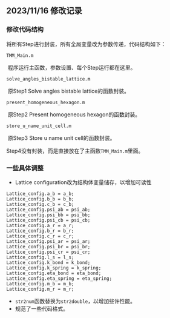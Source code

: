 ## 2023/11/16 修改记录

### 修改代码结构

将所有Step进行封装，所有全局变量改为参数传递，代码结构如下：

`TMM_Main.m`

​	程序运行主函数，参数设置、每个Step运行都在这里。

`solve_angles_bistable_lattice.m`

​	原Step1 Solve angles bistable lattice的函数封装。

`present_homogeneous_hexagon.m`

​	原Step2 Present homogeneous hexagon的函数封装。

`store_u_name_unit_cell.m`

​	原Step3 Store u name unit cell的函数封装。

Step4没有封装，而是直接放在了主函数`TMM_Main.m`里面。

### 一些具体调整

+ Lattice configuration改为结构体变量储存，以增加可读性

```
Lattice_config.a_b = a_b;  
Lattice_config.b_b = b_b;
Lattice_config.c_b = c_b;
Lattice_config.psi_ab = psi_ab;
Lattice_config.psi_bb = psi_bb;
Lattice_config.psi_cb = psi_cb;
Lattice_config.a_r = a_r;
Lattice_config.b_r = b_r;
Lattice_config.c_r = c_r;
Lattice_config.psi_ar = psi_ar;
Lattice_config.psi_br = psi_br;
Lattice_config.psi_cr = psi_cr;
Lattice_config.l_s = l_s;
Lattice_config.k_bond = k_bond;
Lattice_config.k_spring = k_spring;
Lattice_config.eta_bond = eta_bond;
Lattice_config.eta_spring = eta_spring;
Lattice_config.m_b = m_b;
Lattice_config.m_r = m_r;
```

+ `str2num`函数替换为`str2double`，以增加些许性能。
+ 规范了一些代码格式。